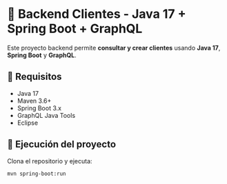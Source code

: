 # 📡 Backend Clientes - Java 17 + Spring Boot + GraphQL

Este proyecto backend permite **consultar y crear clientes** usando **Java 17**, **Spring Boot** y **GraphQL**.

## 🧪 Requisitos

- Java 17
- Maven 3.6+
- Spring Boot 3.x
- GraphQL Java Tools
- Eclipse

## 🚀 Ejecución del proyecto

Clona el repositorio y ejecuta:

```bash
mvn spring-boot:run